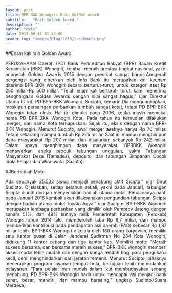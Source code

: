 ```yaml
---
layout: post
title: BPR BKK Wonogiri Raih Golden Award
subtitle:   "Raih Golden Award."
description: ""
author: "dwis"
date: 2015-09-11 01:44:00
header-img: "images/blog/2015/tasikmadu.png"
---
```


##Enam kali raih Golden Award

<div style="text-align: justify;">PERUSAHAAN Daerah (PD) Bank Perkreditan Rakyat (BPR) Badan Kredit Kecamatan (BKK) Wonogiri, kembali meraih prestasi tingkat nasional, yakni anugerah Golden Awards 2015 dengan predikat sangat bagus.Anugerah bergengsi yang diberikan oleh Info Bank itu merupakan kali keenam diterima BPR-BKK Wonogiri secara berturut-turut, untuk kategori aset Rp 250 miliar-Rp 500 miliar. ”Telah enam kali berturut- turut, kami menerima penghargaan Golden Awards dengan nilai sangat bagus,” ujar Direktur Utama (Dirut) PD BPR-BKK Wonogiri, Sucipto, kemarin.Dia mengungkapkan, meskipun persaingan perbankan tumbuh sangat ketat, tetapi PD BPR-BKK Wonogiri tetap eksis. Hal itu dimulai pada 2006, ketika masih memakai nama PD BPR-BKK Wonogiri Kota. Pada tahun itu kemudian dilakukan merger, dan nama Kota terhapuskan. Sejak itu, eksis dengan nama BPR-BKK Wonogiri. Menurut Sucipto, awal merger asetnya hanya Rp 76 miliar. Tetapi sekarang mampu tumbuh Rp 265 miliar. Saat ini mampu menghimpun dana masyarakat Rp 207 miliar, dan disalurkan sebanyak Rp 242 miliar. Dalam upaya menghimpun dana masyarakat, BPRBKK Wonogiri menawarkan aneka produk tabungan unggulan, yakni Tabungan Masyarakat Desa (Tamades), deposito, dan tabungan Simpanan Cocok Idola Pelajar dan Wiraswata (Sicipta). </div>

##Berhadiah Mobil
<div style="text-align: justify;">Ada sebanyak 25.532 siswa menjadi penabung aktif Sicipta,” ujar Dirut Sucipto. Dijelaskan, setiap setahun sekali, yakni pada Januari, tabungan Sicipta diundi dengan menyediakan hadiah utama mobil. Rencananya nanti pada Januari 2016 kembali akan dilaksanakan pengundian tabungan Sicipta dengan hadiah utama mobil Toyota Agya,” ujar Sucipto. BPR-BKK Wonogiri merupakan lembaga perbankan yang dimiliki oleh Pemprov Jateng dengan saham 51%, dan 49% lainnya milik Pemerintah Kabupaten (Pemkab) Wonogiri.Tahun 2014 lalu, memperoleh laba Rp 8,7 miliar, dan mampu memberikan kontribusi pada pendapatan asli daerah (PAD) sebesar Rp 1,87 miliar lebih. BPR-BKK Wonogiri dikelola oleh 180 orang karyawan, memiliki satu kantor pusat di Jalan Jenderal Sudirman No 234 Kota Wonogiri, didukung 11 kantor cabang dan tiga kantor kas. Memiliki motto ”Meraih sukses bersama, dan bersama meraih sukses,” BPR-BKK Wonogiri memberi akses modal lebih mudah dan dengan bunga rendah bagi para pengusaha kecil, demi menghindarkan dari jeratan rentenir. Menurut Sucipto, pihaknya menerapkan program layanan jemput bola, bertujuan lebih memudahkan pelayanan. ”Para pelajar pun mudah dalam ikut membudayakan senang menabung. PD BPR-BKK Wonogiri hadir untuk mencapai visi menjadi bank sehat, besar, mandiri, dan mampu bersaing,” ungkap Sucipto.(Suara Merdeka)</div>
